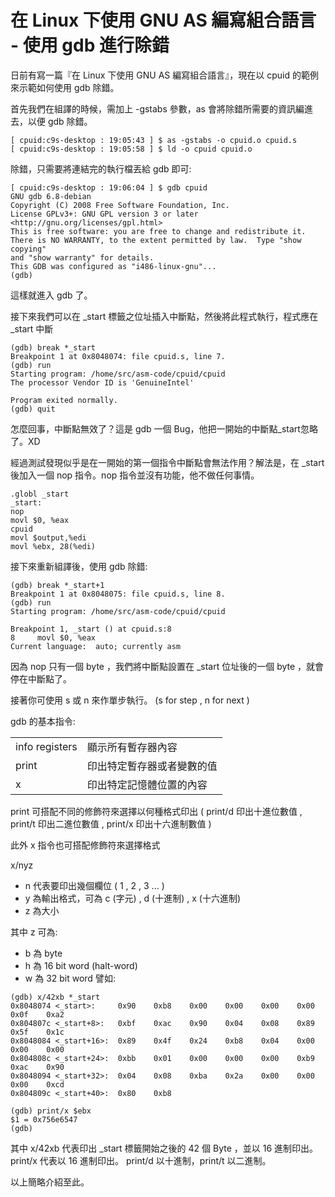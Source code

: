 # 在 Linux 下使用 GNU AS 編寫組合語言 - 使用 gdb 進行除錯

日前有寫一篇『在 Linux 下使用 GNU AS 編寫組合語言』，現在以 cpuid 的範例來示範如何使用 gdb 除錯。

首先我們在組譯的時候，需加上 -gstabs 參數，as 會將除錯所需要的資訊編進去，以便 gdb 除錯。
```
[ cpuid:c9s-desktop : 19:05:43 ] $ as -gstabs -o cpuid.o cpuid.s
[ cpuid:c9s-desktop : 19:05:58 ] $ ld -o cpuid cpuid.o
```
除錯，只需要將連結完的執行檔丟給 gdb 即可:
```
[ cpuid:c9s-desktop : 19:06:04 ] $ gdb cpuid
GNU gdb 6.8-debian
Copyright (C) 2008 Free Software Foundation, Inc.
License GPLv3+: GNU GPL version 3 or later <http://gnu.org/licenses/gpl.html>
This is free software: you are free to change and redistribute it.
There is NO WARRANTY, to the extent permitted by law.  Type "show copying"
and "show warranty" for details.
This GDB was configured as "i486-linux-gnu"...
(gdb)
```
這樣就進入 gdb 了。

接下來我們可以在 _start 標籤之位址插入中斷點，然後將此程式執行，程式應在 _start 中斷
```
(gdb) break *_start
Breakpoint 1 at 0x8048074: file cpuid.s, line 7.
(gdb) run
Starting program: /home/src/asm-code/cpuid/cpuid
The processor Vendor ID is 'GenuineIntel'

Program exited normally.
(gdb) quit
```
怎麼回事，中斷點無效了？這是 gdb 一個 Bug，他把一開始的中斷點_start忽略了。XD

經過測試發現似乎是在一開始的第一個指令中斷點會無法作用？解法是，在 _start 後加入一個 nop 指令。nop 指令並沒有功能，他不做任何事情。
```
.globl _start
_start:
nop
movl $0, %eax
cpuid
movl $output,%edi
movl %ebx, 28(%edi)
```
接下來重新組譯後，使用 gdb 除錯:
```
(gdb) break *_start+1
Breakpoint 1 at 0x8048075: file cpuid.s, line 8.
(gdb) run
Starting program: /home/src/asm-code/cpuid/cpuid

Breakpoint 1, _start () at cpuid.s:8
8     movl $0, %eax
Current language:  auto; currently asm
```
因為 nop 只有一個 byte ，我們將中斷點設置在 _start 位址後的一個 byte ，就會停在中斷點了。

接著你可使用 s 或 n 來作單步執行。 (s for step , n for next )

gdb 的基本指令:

<table><tbody><tr><td>info registers</td><td>顯示所有暫存器內容</td></tr><tr><td>print</td><td>印出特定暫存器或者變數的值</td></tr><tr><td>x</td><td>印出特定記憶體位置的內容</td></tr></tbody></table>

print 可搭配不同的修飾符來選擇以何種格式印出 ( print/d 印出十進位數值 , print/t 印出二進位數值 , print/x 印出十六進制數值 )

此外 x 指令也可搭配修飾符來選擇格式

x/nyz

- n 代表要印出幾個欄位 ( 1 , 2 , 3 ... )
- y 為輸出格式，可為 c (字元) , d (十進制) , x (十六進制)
- z 為大小

其中 z 可為:
- b 為 byte
- h 為 16 bit word (halt-word)
- w 為 32 bit word
譬如:

```
(gdb) x/42xb *_start
0x8048074 <_start>:     0x90    0xb8    0x00    0x00    0x00    0x00    0x0f    0xa2
0x804807c <_start+8>:   0xbf    0xac    0x90    0x04    0x08    0x89    0x5f    0x1c
0x8048084 <_start+16>:  0x89    0x4f    0x24    0xb8    0x04    0x00    0x00    0x00
0x804808c <_start+24>:  0xbb    0x01    0x00    0x00    0x00    0xb9    0xac    0x90
0x8048094 <_start+32>:  0x04    0x08    0xba    0x2a    0x00    0x00    0x00    0xcd
0x804809c <_start+40>:  0x80    0xb8
```

```
(gdb) print/x $ebx
$1 = 0x756e6547
(gdb)
```
其中 x/42xb 代表印出 _start 標籤開始之後的 42 個 Byte ，並以 16 進制印出。 print/x 代表以 16 進制印出。 print/d 以十進制，print/t 以二進制。

以上簡略介紹至此。

